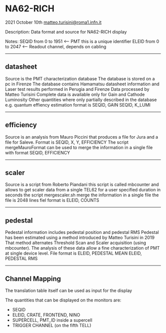# NA62-RICH
2021 October 10th
matteo.turisini@roma1.infn.it

Description: Data format and source for NA62-RICH display


Notes:
SEQID from 0 to 1951   <-- PMT this is a unique identifier
ELEID from 0 to 2047   <-- Readout channel, depends on cabling



----------
datasheet
-----------
Source is the PMT characterization database
The database is stored on a pc in Firenze 
The database contains Hamamatsu datasheet information and Laser test results performed in Perugia and Firenze
Data processed by Matteo Turisini
Complete data is available only for Gain and Cathode Luminosity
Other quantities where only partially described in the database e.g. quantum effiency estimation
format is 
SEQID, GAIN
SEQID, K_LUMI


-----------
efficiency
-----------
Source is an analysis from Mauro Piccini
that produces a file for Jura and a file for Saleve.
Format is SEQID, X, Y, EFFICIENCY
The script mergeMauroFormat can be used to merge the information in a single file 
with format 
SEQID, EFFICIENCY



-----------
scaler
-----------
Source is a script from Roberto Piandani
this script is called mbcounter and allows to get scaler data from a single TEL62 for a user specified duration in seconds
the script mergescaler.sh merge the information in a single file 
the file is 2048 lines
fiel format is  ELEID, COUNTS


-----------
pedestal
-----------
Pedestal information includes pedestal position and pedestal RMS
Pedestal has been estimated using a method introduced by Matteo Turisini in 2019
That method alternates Threshold Scan and Scaler acquisition (using mbcounter).
The analysis of these data allow a fine characterization of PMT at single device level.
File format is
ELEID, PEDESTAL MEAN
ELEID, PEDESTAL RMS

------------------
Channel Mapping
------------------
The translation table itself can be used as input for the display

The quantities that can be displayed on the monitors are:

- SEQID
- ELEID, CRATE, FRONTEND, NINO
- SUPERCELL, PMT_ID inside a supercell
- TRIGGER CHANNEL (on the fifth TELL)
